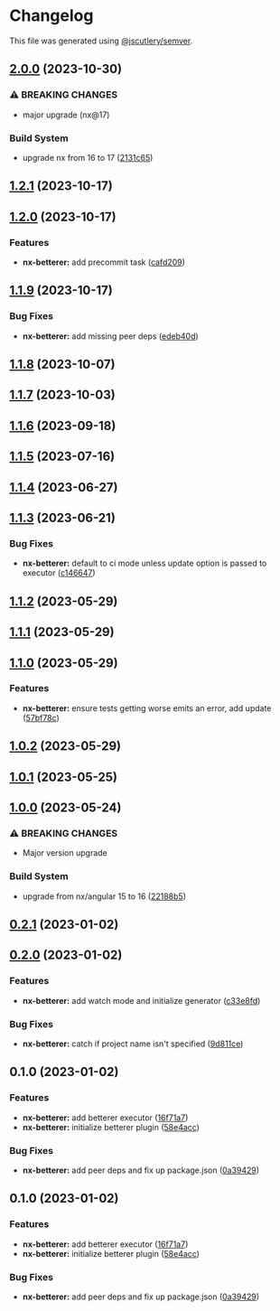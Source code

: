 # Changelog

This file was generated using [@jscutlery/semver](https://github.com/jscutlery/semver).

## [2.0.0](https://github.com/spaceribs/spaceribs/compare/nx-betterer-1.2.1...nx-betterer-2.0.0) (2023-10-30)


### ⚠ BREAKING CHANGES

* major upgrade (nx@17)

### Build System

* upgrade nx from 16 to 17 ([2131c65](https://github.com/spaceribs/spaceribs/commit/2131c6513226dfde256cf2eea6dac30f04ff551e))

## [1.2.1](https://github.com/spaceribs/spaceribs/compare/nx-betterer-1.2.0...nx-betterer-1.2.1) (2023-10-17)

## [1.2.0](https://github.com/spaceribs/spaceribs/compare/nx-betterer-1.1.9...nx-betterer-1.2.0) (2023-10-17)


### Features

* **nx-betterer:** add precommit task ([cafd209](https://github.com/spaceribs/spaceribs/commit/cafd209c1435aefe30bbfdd1f87e2eca2dafe1fa))

## [1.1.9](https://github.com/spaceribs/spaceribs/compare/nx-betterer-1.1.8...nx-betterer-1.1.9) (2023-10-17)


### Bug Fixes

* **nx-betterer:** add missing peer deps ([edeb40d](https://github.com/spaceribs/spaceribs/commit/edeb40d86e1e6af596984017a719be0b9172bc71))

## [1.1.8](https://github.com/spaceribs/spaceribs/compare/nx-betterer-1.1.7...nx-betterer-1.1.8) (2023-10-07)

## [1.1.7](https://github.com/spaceribs/spaceribs/compare/nx-betterer-1.1.6...nx-betterer-1.1.7) (2023-10-03)

## [1.1.6](https://github.com/spaceribs/spaceribs/compare/nx-betterer-1.1.5...nx-betterer-1.1.6) (2023-09-18)

## [1.1.5](https://github.com/spaceribs/spaceribs/compare/nx-betterer-1.1.4...nx-betterer-1.1.5) (2023-07-16)

## [1.1.4](https://github.com/spaceribs/spaceribs/compare/nx-betterer-1.1.3...nx-betterer-1.1.4) (2023-06-27)

## [1.1.3](https://github.com/spaceribs/spaceribs/compare/nx-betterer-1.1.2...nx-betterer-1.1.3) (2023-06-21)


### Bug Fixes

* **nx-betterer:** default to ci mode unless update option is passed to executor ([c146647](https://github.com/spaceribs/spaceribs/commit/c146647366306ad7adbcc972d8c223b114021d84))

## [1.1.2](https://github.com/spaceribs/spaceribs/compare/nx-betterer-1.1.1...nx-betterer-1.1.2) (2023-05-29)

## [1.1.1](https://github.com/spaceribs/spaceribs/compare/nx-betterer-1.1.0...nx-betterer-1.1.1) (2023-05-29)

## [1.1.0](https://github.com/spaceribs/spaceribs/compare/nx-betterer-1.0.2...nx-betterer-1.1.0) (2023-05-29)


### Features

* **nx-betterer:** ensure tests getting worse emits an error, add update ([57bf78c](https://github.com/spaceribs/spaceribs/commit/57bf78cd18b0d7d5b4d06e798028efd743959291))

## [1.0.2](https://github.com/spaceribs/spaceribs/compare/nx-betterer-1.0.1...nx-betterer-1.0.2) (2023-05-29)

## [1.0.1](https://github.com/spaceribs/spaceribs/compare/nx-betterer-1.0.0...nx-betterer-1.0.1) (2023-05-25)

## [1.0.0](https://github.com/spaceribs/spaceribs/compare/nx-betterer-0.2.1...nx-betterer-1.0.0) (2023-05-24)


### ⚠ BREAKING CHANGES

* Major version upgrade

### Build System

* upgrade from nx/angular 15 to 16 ([22188b5](https://github.com/spaceribs/spaceribs/commit/22188b5027d6e8e909020af3eaf4e9724d99d2f4))

## [0.2.1](https://github.com/spaceribs/spaceribs/compare/nx-betterer-0.2.0...nx-betterer-0.2.1) (2023-01-02)

## [0.2.0](https://github.com/spaceribs/spaceribs/compare/nx-betterer-0.1.0...nx-betterer-0.2.0) (2023-01-02)


### Features

* **nx-betterer:** add watch mode and initialize generator ([c33e8fd](https://github.com/spaceribs/spaceribs/commit/c33e8fdb1bca61368089573943d0e64c65a7414f))


### Bug Fixes

* **nx-betterer:** catch if project name isn't specified ([9d811ce](https://github.com/spaceribs/spaceribs/commit/9d811ce90b0f493071e9cf951e19e020f1618a9f))

## 0.1.0 (2023-01-02)


### Features

* **nx-betterer:** add betterer executor ([16f71a7](https://github.com/spaceribs/spaceribs/commit/16f71a7a40febb9b91df18029ab143655ba8430f))
* **nx-betterer:** initialize betterer plugin ([58e4acc](https://github.com/spaceribs/spaceribs/commit/58e4acc68088ec00f781f36548589563f5601033))


### Bug Fixes

* **nx-betterer:** add peer deps and fix up package.json ([0a39429](https://github.com/spaceribs/spaceribs/commit/0a39429463d09338c50290d162152cd70d09de9f))

## 0.1.0 (2023-01-02)


### Features

* **nx-betterer:** add betterer executor ([16f71a7](https://github.com/spaceribs/spaceribs/commit/16f71a7a40febb9b91df18029ab143655ba8430f))
* **nx-betterer:** initialize betterer plugin ([58e4acc](https://github.com/spaceribs/spaceribs/commit/58e4acc68088ec00f781f36548589563f5601033))


### Bug Fixes

* **nx-betterer:** add peer deps and fix up package.json ([0a39429](https://github.com/spaceribs/spaceribs/commit/0a39429463d09338c50290d162152cd70d09de9f))
